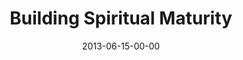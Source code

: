 ---
layout: message
category: message
series: "How to Build People"
title: "Building Spiritual Maturity"
date: 2013-06-15-00-00
message_id: 791
audio: "http://s3.amazonaws.com/crossroads-media/messages/audio/htbp_01.mp3"
audio-duration: "43:53"
program: "http://s3.amazonaws.com/crossroads-media/documents/06_15-16_13Program_LO.pdf"
description: "Chuck Mingo talks about building spiritual maturity."
video: "http://s3.amazonaws.com/crossroads-media/messages/video/htbp_01.mp4"
video-duration: "43:53"
yt-embed-url: "//www.youtube.com/embed/go5sPV7QMmM"
video-image: "http://s3.amazonaws.com/crossroads-media/images/htbp_01_still.jpg"
tag: 
 - mingo
 - program
explicit: false
---